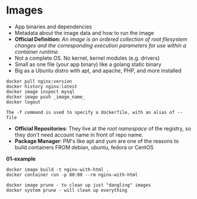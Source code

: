 # Images

- App binaries and dependencies
- Metadata about the image data and how to run the image
- **Official Definition:** _An image is an ordered collection of root filesystem changes and the corresponding execution parameters for use within a container runtime._
- Not a complete OS. No kernel, kernel modules (e.g. drivers)
- Small as one file (your app binary) like a golang static binary
- Big as a Ubuntu distro with apt, and apache, PHP, and more installed

```
docker pull nginx:version
docker history nginx:latest
docker image inspect mysql
docker image push _image_name_
docker logout

The -f command is used to specify a dockerfile, with an alias of --file
```

- **Official Repositories**: They live at the _root namespace_ of the registry, so they don't need account name in front of repo name.
- **Package Manager**: PM's like apt and yum are one of the reasons to build containers FROM debian, ubuntu, fedora or CentOS

**01-example**

```
docker image build -t nginx-with-html .
docker container run -p 80:80 --rm nginx-with-html
```

```
docker image prune - to clean up just "dangling" images
docker system prune - will clean up everything
```
